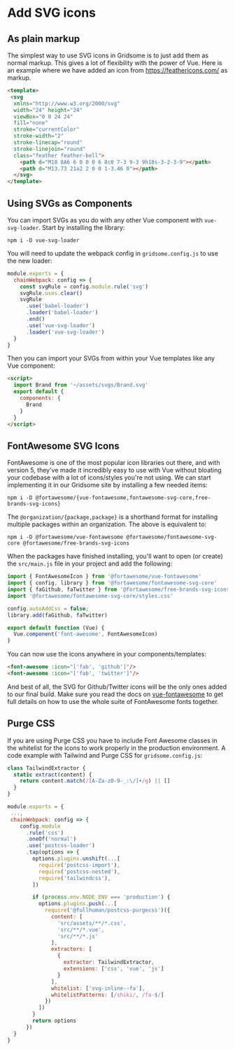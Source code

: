 # Add SVG icons


## As plain markup
The simplest way to use SVG icons in Gridsome is to just add them as normal markup. This gives a lot of flexibility with the power of Vue.  Here is an example where we have added an icon from https://feathericons.com/ as markup.

```html
<template>
 <svg 
  xmlns="http://www.w3.org/2000/svg" 
  width="24" height="24" 
  viewBox="0 0 24 24" 
  fill="none" 
  stroke="currentColor" 
  stroke-width="2" 
  stroke-linecap="round" 
  stroke-linejoin="round" 
  class="feather feather-bell">
    <path d="M18 8A6 6 0 0 0 6 8c0 7-3 9-3 9h18s-3-2-3-9"></path>
    <path d="M13.73 21a2 2 0 0 1-3.46 0"></path>
  </svg>
</template>
```

## Using SVGs as Components
You can import SVGs as you do with any other Vue component with `vue-svg-loader`. Start by installing the library:

```shell
npm i -D vue-svg-loader
```

You will need to update the webpack config in `gridsome.config.js` to use the new loader:
```js
module.exports = {
  chainWebpack: config => {
    const svgRule = config.module.rule('svg')
    svgRule.uses.clear()
    svgRule
      .use('babel-loader')
      .loader('babel-loader')
      .end()
      .use('vue-svg-loader')
      .loader('vue-svg-loader')
  }
}
```

Then you can import your SVGs from within your Vue templates like any Vue component:
```html
<script>
  import Brand from '~/assets/svgs/Brand.svg'
  export default {
    components: {
      Brand
    }
  }
</script>
```

## FontAwesome SVG Icons

FontAwesome is one of the most popular icon libraries out there, and with version 5, they've made it incredibly easy to use with Vue without bloating your codebase with a lot of icons/styles you're not using. We can start implementing it in our Gridsome site by installing a few needed items:

```shell
npm i -D @fortawesome/{vue-fontawesome,fontawesome-svg-core,free-brands-svg-icons}
```

The `@organization/{package,package}` is a shorthand format for installing multiple packages within an organization. The above is equivalent to:

```shell
npm i -D @fortawesome/vue-fontawesome @fortawesome/fontawesome-svg-core @fortawesome/free-brands-svg-icons
```

When the packages have finished installing, you'll want to open (or create) the `src/main.js` file in your project and add the following:

```js
import { FontAwesomeIcon } from '@fortawesome/vue-fontawesome'
import { config, library } from '@fortawesome/fontawesome-svg-core'
import { faGithub, faTwitter } from '@fortawesome/free-brands-svg-icons'
import '@fortawesome/fontawesome-svg-core/styles.css'

config.autoAddCss = false;
library.add(faGithub, faTwitter)

export default function (Vue) {
  Vue.component('font-awesome', FontAwesomeIcon)
}
```

You can now use the icons anywhere in your components/templates:

```html
<font-awesome :icon="['fab', 'github']"/>
<font-awesome :icon="['fab', 'twitter']"/>
```

And best of all, the SVG for Github/Twitter icons will be the only ones added to our final build. Make sure you read the docs on [vue-fontawesome](https://github.com/FortAwesome/vue-fontawesome) to get full details on how to use the whole suite of FontAwesome fonts together.

## Purge CSS

If you are using Purge CSS you have to include Font Awesome classes in the whitelist for the icons to work properly in the production environment. A code example with Tailwind and Purge CSS for `gridsome.config.js`:

```js
class TailwindExtractor {
  static extract(content) {
    return content.match(/[A-Za-z0-9-_:\/]+/g) || []
  }
}

module.exports = {
 ...,
 chainWebpack: config => {
    config.module
      .rule('css')
      .oneOf('normal')
      .use('postcss-loader')
      .tap(options => {
        options.plugins.unshift(...[
          require('postcss-import'),
          require('postcss-nested'),
          require('tailwindcss'),
        ])

        if (process.env.NODE_ENV === 'production') {
          options.plugins.push(...[
            require('@fullhuman/postcss-purgecss')({
              content: [
                'src/assets/**/*.css',
                'src/**/*.vue',
                'src/**/*.js'
              ],
              extractors: [
                {
                  extractor: TailwindExtractor,
                  extensions: ['css', 'vue', 'js']
                }
              ],
              whitelist: ['svg-inline--fa'],
              whitelistPatterns: [/shiki/, /fa-$/]
            })
          ])
        }
        return options
      })
  }
}
```
